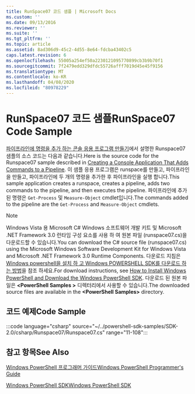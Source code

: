 ```yaml
---
title: RunSpace07 코드 샘플 | Microsoft Docs
ms.custom: ''
ms.date: 09/13/2016
ms.reviewer: ''
ms.suite: ''
ms.tgt_pltfrm: ''
ms.topic: article
ms.assetid: 8ad306d9-45c2-4d55-8e64-fdcba43402c5
caps.latest.revision: 6
ms.openlocfilehash: 55005a254ef50a2230121095770899cb3b9b70f1
ms.sourcegitcommit: 7f2479edd329dfdc55726afff7019d45e45f9156
ms.translationtype: MT
ms.contentlocale: ko-KR
ms.lasthandoff: 04/08/2020
ms.locfileid: "80978229"
---
```

# <a name="runspace07-code-sample"></a><span data-ttu-id="caf10-102">RunSpace07 코드 샘플</span><span class="sxs-lookup"><span data-stu-id="caf10-102">RunSpace07 Code Sample</span></span>

<span data-ttu-id="caf10-103">[파이프라인에 명령을 추가 하는 콘솔 응용 프로그램 만들기](https://msdn.microsoft.com/01eb7808-e97b-4905-80be-9e2fa38c262e)에서 설명한 Runspace07 샘플의 소스 코드는 다음과 같습니다.</span><span class="sxs-lookup"><span data-stu-id="caf10-103">Here is the source code for the Runspace07 sample described in [Creating a Console Application That Adds Commands to a Pipeline](https://msdn.microsoft.com/01eb7808-e97b-4905-80be-9e2fa38c262e).</span></span>
<span data-ttu-id="caf10-104">이 샘플 응용 프로그램은 runspace를 만들고, 파이프라인을 만들고, 파이프라인에 두 개의 명령을 추가한 후 파이프라인을 실행 합니다.</span><span class="sxs-lookup"><span data-stu-id="caf10-104">This sample application creates a runspace, creates a pipeline, adds two commands to the pipeline, and then executes the pipeline.</span></span> <span data-ttu-id="caf10-105">파이프라인에 추가 된 명령은 `Get-Process` 및 `Measure-Object` cmdlet입니다.</span><span class="sxs-lookup"><span data-stu-id="caf10-105">The commands added to the pipeline are the `Get-Process` and `Measure-Object` cmdlets.</span></span>

> [!NOTE]
> <span data-ttu-id="caf10-106">Windows Vista 용 Microsoft C# Windows 소프트웨어 개발 키트 및 Microsoft .NET Framework 3.0 런타임 구성 요소를 사용 하 여 원본 파일 (runspace07.cs)을 다운로드할 수 있습니다.</span><span class="sxs-lookup"><span data-stu-id="caf10-106">You can download the C# source file (runspace07.cs) using the Microsoft Windows Software Development Kit for Windows Vista and Microsoft .NET Framework 3.0 Runtime Components.</span></span> <span data-ttu-id="caf10-107">다운로드 지침은 [Windows powershell을 설치 하 고 Windows POWERSHELL SDK를 다운로드 하는 방법](/powershell/scripting/developer/installing-the-windows-powershell-sdk)을 참조 하세요.</span><span class="sxs-lookup"><span data-stu-id="caf10-107">For download instructions, see [How to Install Windows PowerShell and Download the Windows PowerShell SDK](/powershell/scripting/developer/installing-the-windows-powershell-sdk).</span></span>
> <span data-ttu-id="caf10-108">다운로드 된 원본 파일은 **\<PowerShell Samples >** 디렉터리에서 사용할 수 있습니다.</span><span class="sxs-lookup"><span data-stu-id="caf10-108">The downloaded source files are available in the **\<PowerShell Samples>** directory.</span></span>

## <a name="code-sample"></a><span data-ttu-id="caf10-109">코드 예제</span><span class="sxs-lookup"><span data-stu-id="caf10-109">Code Sample</span></span>

:::code language="csharp" source="~/../powershell-sdk-samples/SDK-2.0/csharp/Runspace07/Runspace07.cs" range="11-108":::

## <a name="see-also"></a><span data-ttu-id="caf10-110">참고 항목</span><span class="sxs-lookup"><span data-stu-id="caf10-110">See Also</span></span>

[<span data-ttu-id="caf10-111">Windows PowerShell 프로그래머 가이드</span><span class="sxs-lookup"><span data-stu-id="caf10-111">Windows PowerShell Programmer's Guide</span></span>](./windows-powershell-programmer-s-guide.md)

[<span data-ttu-id="caf10-112">Windows PowerShell SDK</span><span class="sxs-lookup"><span data-stu-id="caf10-112">Windows PowerShell SDK</span></span>](../windows-powershell-reference.md)
